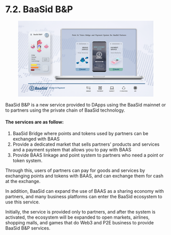 # 7.2. BaaSid B\&P

<figure><img src="../../../.gitbook/assets/img46.png" alt=""><figcaption></figcaption></figure>

BaaSid B\&P is a new service provided to DApps using the BaaSid mainnet or to partners using the private chain of BaaSid technology.

#### The services are as follow:

1. BaaSid Bridge where points and tokens used by partners can be exchanged with BAAS
2. Provide a dedicated market that sells partners' products and services and a payment system that allows you to pay with BAAS
3. Provide BAAS linkage and point system to partners who need a point or token system.

Through this, users of partners can pay for goods and services by exchanging points and tokens with BAAS, and can exchange them for cash at the exchange.

In addition, BaaSid can expand the use of BAAS as a sharing economy with partners, and many business platforms can enter the BaaSid ecosystem to use this service.

Initially, the service is provided only to partners, and after the system is activated, the ecosystem will be expanded to open markets, airlines, shopping malls, and games that do Web3 and P2E business to provide BaaSid B\&P services.
